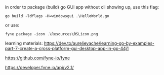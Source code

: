 in order to package (build) go GUI app without cli showing up, use this flag:
```
go build -ldflags -H=windowsgui .\HelloWorld.go
```
or use:
```
fyne package -icon .\Resources\RSLicon.png
```

learning materials:
https://dev.to/aurelievache/learning-go-by-examples-part-7-create-a-cross-platform-gui-desktop-app-in-go-44j1

https://github.com/fyne-io/fyne

https://developer.fyne.io/api/v2.1/